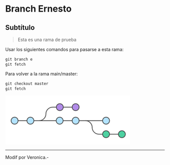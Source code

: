 # Branch Ernesto

## Subtítulo

> Esta es una rama de prueba

Usar los siguientes comandos para pasarse a esta rama:
```
git branch e
git fetch
```

Para volver a la rama main/master:
```
git checkout master
git fetch
```

![Imagen de una rama git](./images/imagen.png)

***
Modif por Veronica.-


